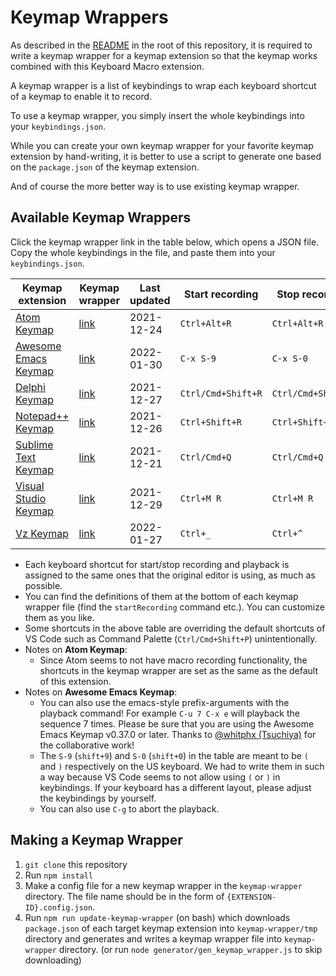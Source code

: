 # Keymap Wrappers

As described in the [README](../README.md) in the root of this repository, it is required to write a keymap wrapper for a keymap extension so that the keymap works combined with this Keyboard Macro extension.

A keymap wrapper is a list of keybindings to wrap each keyboard shortcut of a keymap to enable it to record.

To use a keymap wrapper, you simply insert the whole keybindings into your `keybindings.json`.

While you can create your own keymap wrapper for your favorite keymap extension by hand-writing, it is better to use a script to generate one based on the `package.json` of the keymap extension.

And of course the more better way is to use existing keymap wrapper.

## Available Keymap Wrappers

Click the keymap wrapper link in the table below, which opens a JSON file. Copy the whole keybindings in the file, and paste them into your `keybindings.json`.

| Keymap extension | Keymap wrapper | Last updated | Start recording | Stop recording | Playback |
| ---------------- | -------------- | ------------ | ---------- | --------- | -------- |
| [Atom Keymap](https://marketplace.visualstudio.com/items?itemName=ms-vscode.atom-keybindings) | [link](ms-vscode.atom-keybindings.json) | 2021-12-24 | `Ctrl+Alt+R` | `Ctrl+Alt+R` | `Ctrl+Alt+P` |
| [Awesome Emacs Keymap](https://marketplace.visualstudio.com/items?itemName=tuttieee.emacs-mcx) | [link](tuttieee.emacs-mcx.json) | 2022-01-30 | `C-x S-9` | `C-x S-0` | `C-x e` |
| [Delphi Keymap](https://marketplace.visualstudio.com/items?itemName=alefragnani.delphi-keybindings) | [link](alefragnani.delphi-keybindings.json) | 2021-12-27 | `Ctrl/Cmd+Shift+R` | `Ctrl/Cmd+Shift+R` | `Ctrl/Cmd+Shift+P` |
| [Notepad++ Keymap](https://marketplace.visualstudio.com/items?itemName=ms-vscode.notepadplusplus-keybindings) | [link](ms-vscode.notepadplusplus-keybindings.json) | 2021-12-26 | `Ctrl+Shift+R` | `Ctrl+Shift+R` | `Ctrl+Shift+P` |
| [Sublime Text Keymap](https://marketplace.visualstudio.com/items?itemName=ms-vscode.sublime-keybindings) | [link](ms-vscode.sublime-keybindings.json) | 2021-12-21 | `Ctrl/Cmd+Q` | `Ctrl/Cmd+Q` | `Ctrl/Cmd+Shift+Q` |
| [Visual Studio Keymap](https://marketplace.visualstudio.com/items?itemName=ms-vscode.vs-keybindings) | [link](ms-vscode.vs-keybindings.json) | 2021-12-29 | `Ctrl+M R` | `Ctrl+M R` | `Ctrl+M Enter` |
| [Vz Keymap](https://marketplace.visualstudio.com/items?itemName=tshino.vz-like-keymap) | [link](tshino.vz-like-keymap.json) | 2022-01-27 | `Ctrl+_` | `Ctrl+^` | `Ctrl+^` |

- Each keyboard shortcut for start/stop recording and playback is assigned to the same ones that the original editor is using, as much as possible.
- You can find the definitions of them at the bottom of each keymap wrapper file (find the `startRecording` command etc.). You can customize them as you like.
- Some shortcuts in the above table are overriding the default shortcuts of VS Code such as Command Palette (`Ctrl/Cmd+Shift+P`) unintentionally.
- Notes on **Atom Keymap**:
    - Since Atom seems to not have macro recording functionality, the shortcuts in the keymap wrapper are set as the same as the default of this extension.
- Notes on **Awesome Emacs Keymap**:
    - You can also use the emacs-style prefix-arguments with the playback command! For example `C-u 7 C-x e` will playback the sequence 7 times. Please be sure that you are using the Awesome Emacs Keymap v0.37.0 or later. Thanks to [@whitphx (Tsuchiya)](https://github.com/whitphx) for the collaborative work!
    - The `S-9` (`shift+9`) and `S-0` (`shift+0`) in the table are meant to be `(` and `)` respectively on the US keyboard. We had to write them in such a way because VS Code seems to not allow using `(` or `)` in keybindings. If your keyboard has a different layout, please adjust the keybindings by yourself.
    - You can also use `C-g` to abort the playback.

## Making a Keymap Wrapper

1. `git clone` this repository
2. Run `npm install`
3. Make a config file for a new keymap wrapper in the `keymap-wrapper` directory. The file name should be in the form of `{EXTENSION-ID}.config.json`.
4. Run `npm run update-keymap-wrapper` (on bash) which downloads `package.json` of each target keymap extension into `keymap-wrapper/tmp` directory and generates and writes a keymap wrapper file into `keymap-wrapper` directory. (or run `node generator/gen_keymap_wrapper.js` to skip downloading)
